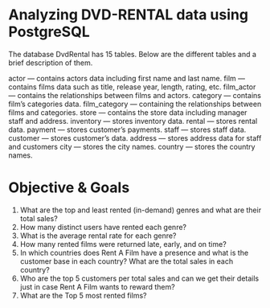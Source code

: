 # Analyzing DVD-RENTAL data using PostgreSQL

The database DvdRental has 15 tables. Below are the different tables and a brief description of them.

actor — contains actors data including first name and last name.
film — contains films data such as title, release year, length, rating, etc.
film_actor — contains the relationships between films and actors.
category — contains film’s categories data.
film_category — containing the relationships between films and categories.
store — contains the store data including manager staff and address.
inventory — stores inventory data.
rental — stores rental data.
payment — stores customer’s payments.
staff — stores staff data.
customer — stores customer’s data.
address — stores address data for staff and customers
city — stores the city names.
country — stores the country names.

# Objective & Goals

1. What are the top and least rented (in-demand) genres and what are their total sales?
2. How many distinct users have rented each genre?
3. What is the average rental rate for each genre?
4. How many rented films were returned late, early, and on time?
5. In which countries does Rent A Film have a presence and what is the customer base in each country? What are the total sales in each country?
6. Who are the top 5 customers per total sales and can we get their details just in case Rent A Film wants to reward them?
7. What are the Top 5 most rented films?
